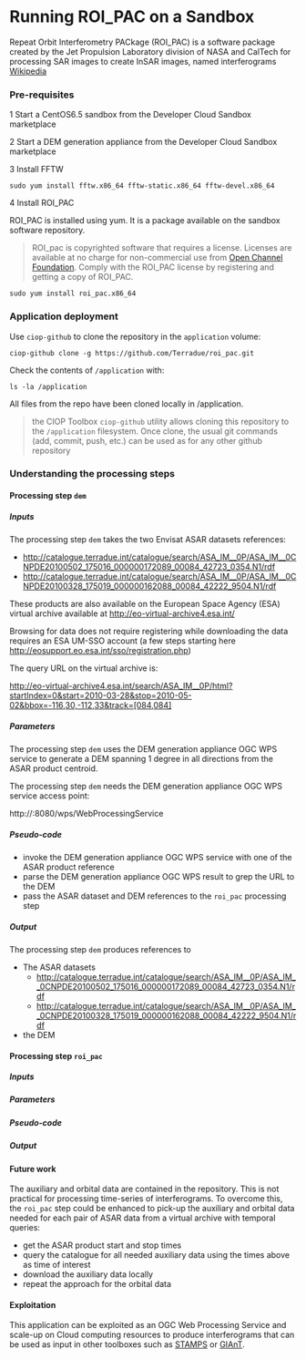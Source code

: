 Running ROI_PAC on a Sandbox
=

Repeat Orbit Interferometry PACkage (ROI\_PAC) is a software package created by the Jet Propulsion Laboratory division of NASA and CalTech for processing SAR images to create InSAR images, named interferograms [Wikipedia](http://en.wikipedia.org/wiki/ROI_PAC)



### Pre-requisites


1 Start a CentOS6.5 sandbox from the Developer Cloud Sandbox marketplace 

2 Start a DEM generation appliance from the Developer Cloud Sandbox marketplace 

3 Install FFTW 

```
sudo yum install fftw.x86_64 fftw-static.x86_64 fftw-devel.x86_64
```

4 Install ROI_PAC 

ROI_PAC is installed using yum. It is a package available on the sandbox software repository.

> ROI_pac is copyrighted software that requires a license. Licenses are available at no charge for non-commercial use from [Open Channel Foundation](http://www.openchannelfoundation.org/projects/ROI_PAC). Comply with the ROI\_PAC license by registering and getting a copy of ROI_PAC.

```
sudo yum install roi_pac.x86_64
```

### Application deployment

Use `ciop-github` to clone the repository in the `application` volume:

```
ciop-github clone -g https://github.com/Terradue/roi_pac.git
```

Check the contents of `/application` with:

```
ls -la /application
```

All files from the repo have been cloned locally in /application.

> the CIOP Toolbox `ciop-github` utility allows cloning this repository to the `/application` filesystem. Once clone, the usual git commands (add, commit, push, etc.) can be used as for any other github repository

### Understanding the processing steps

#### Processing step `dem`

##### Inputs

The processing step `dem` takes the two Envisat ASAR datasets references:

* http://catalogue.terradue.int/catalogue/search/ASA_IM__0P/ASA_IM__0CNPDE20100502_175016_000000172089_00084_42723_0354.N1/rdf
* http://catalogue.terradue.int/catalogue/search/ASA_IM__0P/ASA_IM__0CNPDE20100328_175019_000000162088_00084_42222_9504.N1/rdf

These products are also available on the European Space Agency (ESA) virtual archive available at http://eo-virtual-archive4.esa.int/ 

Browsing for data does not require registering while downloading the data requires an ESA UM-SSO account (a few steps starting here http://eosupport.eo.esa.int/sso/registration.php)

The query URL on the virtual archive is:

http://eo-virtual-archive4.esa.int/search/ASA_IM__0P/html?startIndex=0&start=2010-03-28&stop=2010-05-02&bbox=-116,30,-112,33&track=[084,084]

##### Parameters

The processing step `dem` uses the DEM generation appliance OGC WPS service to generate a DEM spanning 1 degree in all directions from the ASAR product centroid.

The processing step `dem` needs the DEM generation appliance OGC WPS service access point:

http://<DEM generation appliance IP>:8080/wps/WebProcessingService

##### Pseudo-code

* invoke the DEM generation appliance OGC WPS service with one of the ASAR product reference
* parse the DEM generation appliance OGC WPS result to grep the URL to the DEM 
* pass the ASAR dataset and DEM references to the `roi_pac` processing step

##### Output

The processing step `dem` produces references to 

* The ASAR datasets
  * http://catalogue.terradue.int/catalogue/search/ASA_IM__0P/ASA_IM__0CNPDE20100502_175016_000000172089_00084_42723_0354.N1/rdf
  * http://catalogue.terradue.int/catalogue/search/ASA_IM__0P/ASA_IM__0CNPDE20100328_175019_000000162088_00084_42222_9504.N1/rdf 
* the DEM 

#### Processing step `roi_pac`

##### Inputs

##### Parameters

##### Pseudo-code

##### Output

#### Future work

The auxiliary and orbital data are contained in the repository. This is not practical for processing time-series of interferograms. 
To overcome this, the `roi_pac` step could be enhanced to pick-up the auxiliary and orbital data needed for each pair of ASAR data from a virtual archive with temporal queries:

* get the ASAR product start and stop times
* query the catalogue for all needed auxiliary data using the times above as time of interest
* download the auxiliary data locally 
* repeat the approach for the orbital data

#### Exploitation 

This application can be exploited as an OGC Web Processing Service and scale-up on Cloud computing resources to produce interferograms that can be used as input in other toolboxes such as [STAMPS](http://homepages.see.leeds.ac.uk/~earahoo/stamps/) or [GIAnT](ftp://ftp.gps.caltech.edu/pub/piyush/AGU_giant_high.pdf).
